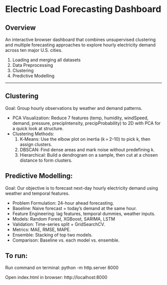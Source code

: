 # Electric Load Forecasting Dashboard

## Overview  
An interactive browser dashboard that combines unsupervised clustering and multiple forecasting approaches to explore hourly electricity demand across ten major U.S. cities.

1. Loading and merging all datasets
2. Data Preprocessing
3. Clustering
4. Predictive Modelling

---

## Clustering
Goal: Group hourly observations by weather and demand patterns.

  - PCA Visualization: Reduce 7 features (temp, humidity, windSpeed, demand, pressure, precipIntensity, precipProbability) to 2D with PCA for a quick look at structure.
  - Clustering Methods:
    1. K‑Means: Use the elbow plot on inertia (k = 2–10) to pick k, then assign clusters.
    2. DBSCAN: Find dense areas and mark noise without predefining k.
    3. Hierarchical: Build a dendrogram on a sample, then cut at a chosen distance to form clusters.

## Predictive Modelling:
Goal: Our objective is to forecast next-day hourly electricity demand using weather and temporal features.

  - Problem Formulation: 24-hour ahead forecasting.
  - Baseline: Naive forecast = today’s demand at the same hour.
  - Feature Engineering: lag features, temporal dummies, weather inputs.
  - Models: Random Forest, XGBoost, SARIMA, LSTM
  - Validation: Time-series split + GridSearchCV.
  - Metrics: MAE, RMSE, MAPE.
  - Ensemble: Stacking of top two models.
  - Comparison: Baseline vs. each model vs. ensemble.

## To run:
Run command on terminal: python -m http.server 8000

Open index.html in browser:
http://localhost:8000
